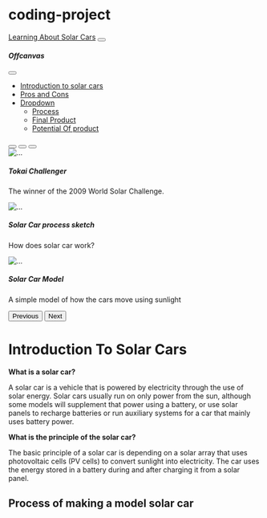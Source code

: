 # coding-project
<!DOCTYPE html>
<html lang="en">
<head>
     <meta charset="utf-8">
     <meta name=" viewport" content ="width=device-width,initial-scale=1">
    <link rel="stylesheet" href="styles.css">
    <title>Bootstrap 5 Basic</title>  
<link href="https://cdn.jsdelivr.net/npm/bootstrap@5.0.2/dist/css/bootstrap.min.css" rel="stylesheet" integrity="sha384-EVSTQN3/azprG1Anm3QDgpJLIm9Nao0Yz1ztcQTwFspd3yD65VohhpuuCOmLASjC" crossorigin="anonymous">
<script src="https://cdn.jsdelivr.net/npm/bootstrap@5.0.2/dist/js/bootstrap.bundle.min.js" integrity="sha384-MrcW6ZMFYlzcLA8Nl+NtUVF0sA7MsXsP1UyJoMp4YLEuNSfAP+JcXn/tWtIaxVXM" crossorigin="anonymous"></script>
</head>

<body> 
<nav class="navbar navbar-dark bg-dark fixed-top">
  <div class="container-fluid">
    <a class="navbar-brand" href="#">Learning About Solar Cars</a>
    <button class="navbar-toggler" type="button" data-bs-toggle="offcanvas" data-bs-target="#offcanvasNavbar" aria-controls="offcanvasNavbar">
      <span class="navbar-toggler-icon"></span>
    </button>
    <div class="offcanvas offcanvas-end" tabindex="-1" id="offcanvasNavbar" aria-labelledby="offcanvasNavbarLabel">
      <div class="offcanvas-header">
        <h5 class="offcanvas-title" id="offcanvasNavbarLabel">Offcanvas</h5>
        <button type="button" class="btn-close text-reset" data-bs-dismiss="offcanvas" aria-label="Close"></button>
      </div>
      <div class="offcanvas-body">
        <ul class="navbar-nav justify-content-end flex-grow-1 pe-3">
          <li class="nav-item">
            <a class="nav-link active" aria-current="page" href="#">Introduction to solar cars</a>
          </li>
          <li class="nav-item">
            <a class="nav-link" href="#">Pros and Cons</a>
          </li>
          <li class="nav-item dropdown">
            <a class="nav-link dropdown-toggle" href="#" id="offcanvasNavbarDropdown" role="button" data-bs-toggle="dropdown" aria-expanded="false">
              Dropdown
            </a>
            <ul class="dropdown-menu" aria-labelledby="offcanvasNavbarDropdown">
              <li><a class="dropdown-item" href="#">Process</a></li>
              <li><a class="dropdown-item" href="#">Final Product</a></li>
           <li class="nav-item">
            <a class="nav-link" href="#">Potential Of product</a>
           </li>
            </ul>
          </li>
          </li>
        </ul>
      </div>
    </div>
  </div>
</nav>
</body>

<body>
<div id="carouselExampleCaptions" class="carousel slide" data-bs-ride="carousel">
  <div class="carousel-indicators">
    <button type="button" data-bs-target="#carouselExampleCaptions" data-bs-slide-to="0" class="active" aria-current="true" aria-label="Slide 1"></button>
    <button type="button" data-bs-target="#carouselExampleCaptions" data-bs-slide-to="1" aria-label="Slide 2"></button>
    <button type="button" data-bs-target="#carouselExampleCaptions" data-bs-slide-to="2" aria-label="Slide 3"></button>
  </div>
  <div class="carousel-inner">
    <div class="carousel-item active">
      <img src="https://upload.wikimedia.org/wikipedia/commons/2/28/Solar_Car_Tokai_Challenger.JPG" class="d-block w-100" alt="...">
      <div class="carousel-caption d-none d-md-block">
        <h5>Tokai Challenger</h5>
        <p>The winner of the 2009 World Solar Challenge.</p>
      </div>
    </div>
    <div class="carousel-item">
      <img src="https://imgctcf.aeplcdn.com/thumbs/p-nc-p-s400-ver4/images/cars/generic/Solar-Car-Working-Sketch.jpg" class="d-block w-100" alt="...">
      <div class="carousel-caption d-none d-md-block">
        <h5>Solar Car process sketch</h5>
        <p>How does solar car work?</p>
      </div>
    </div>
    <div class="carousel-item">
      <img src="https://i.ytimg.com/vi/fePr-9t6PKo/hqdefault.jpg" class="d-block w-100" alt="...">
      <div class="carousel-caption d-none d-md-block">
        <h5>Solar Car Model</h5>
        <p>A simple model of how the cars move using sunlight</p>
      </div>
    </div>
  </div>
  <button class="carousel-control-prev" type="button" data-bs-target="#carouselExampleCaptions" data-bs-slide="prev">
    <span class="carousel-control-prev-icon" aria-hidden="true"></span>
    <span class="visually-hidden">Previous</span>
  </button>
  <button class="carousel-control-next" type="button" data-bs-target="#carouselExampleCaptions" data-bs-slide="next">
    <span class="carousel-control-next-icon" aria-hidden="true"></span>
    <span class="visually-hidden">Next</span>
  </button>
</div>
</body>

<body> 
<h1>Introduction To Solar Cars</h1>
<p><strong>What is a solar car?</strong></p>
<p> A solar car is a vehicle that is powered by electricity through the use of solar energy. Solar cars usually run on only power from the sun, although some models will supplement that power using a battery, or use solar panels to recharge batteries or run auxiliary systems for a car that mainly uses battery power. </p>
<p> <strong>What is the principle of the solar car?</strong></p>
<p>The basic principle of a solar car is depending on a solar array that uses photovoltaic cells (PV cells) to convert sunlight into electricity. The car uses the energy stored in a battery during and after charging it from a solar panel. </p>
</body>

<body>
<h2>Process of making a model solar car </h2>

</html>
